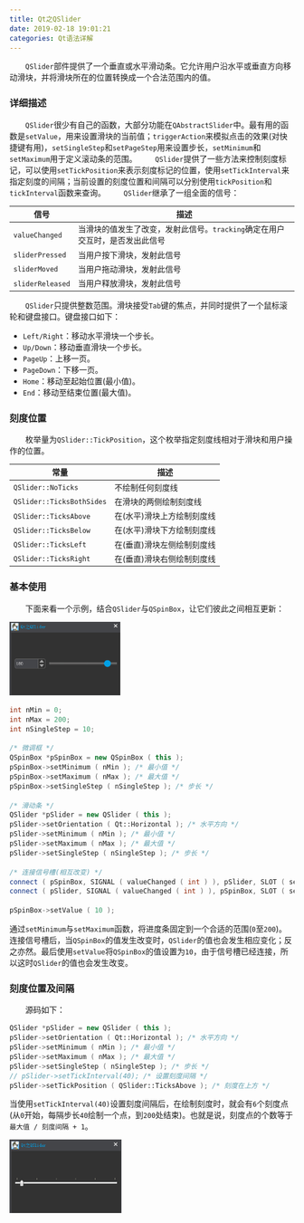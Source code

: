 ```yaml
---
title: Qt之QSlider
date: 2019-02-18 19:01:21
categories: Qt语法详解
---
```

&emsp;&emsp;`QSlider`部件提供了一个垂直或水平滑动条。它允许用户沿水平或垂直方向移动滑块，并将滑块所在的位置转换成一个合法范围内的值。

### 详细描述

&emsp;&emsp;`QSlider`很少有自己的函数，大部分功能在`QAbstractSlider`中。最有用的函数是`setValue`，用来设置滑块的当前值；`triggerAction`来模拟点击的效果(对快捷键有用)，`setSingleStep`和`setPageStep`用来设置步长，`setMinimum`和`setMaximum`用于定义滚动条的范围。
&emsp;&emsp;`QSlider`提供了一些方法来控制刻度标记，可以使用`setTickPosition`来表示刻度标记的位置，使用`setTickInterval`来指定刻度的间隔；当前设置的刻度位置和间隔可以分别使用`tickPosition`和`tickInterval`函数来查询。
&emsp;&emsp;`QSlider`继承了一组全面的信号：

信号             | 描述
-----------------|----------------
`valueChanged`   | 当滑块的值发生了改变，发射此信号。`tracking`确定在用户交互时，是否发出此信号
`sliderPressed`  | 当用户按下滑块，发射此信号
`sliderMoved`    | 当用户拖动滑块，发射此信号
`sliderReleased` | 当用户释放滑块，发射此信号

&emsp;&emsp;`QSlider`只提供整数范围。滑块接受`Tab`键的焦点，并同时提供了一个鼠标滚轮和键盘接口。键盘接口如下：

- `Left/Right`：移动水平滑块一个步长。
- `Up/Down`：移动垂直滑块一个步长。
- `PageUp`：上移一页。
- `PageDown`：下移一页。
- `Home`：移动至起始位置(最小值)。
- `End`：移动至结束位置(最大值)。

### 刻度位置

&emsp;&emsp;枚举量为`QSlider::TickPosition`，这个枚举指定刻度线相对于滑块和用户操作的位置。

常量                      | 描述
--------------------------|-----
`QSlider::NoTicks`        | 不绘制任何刻度线
`QSlider::TicksBothSides` | 在滑块的两侧绘制刻度线
`QSlider::TicksAbove`     | 在(水平)滑块上方绘制刻度线
`QSlider::TicksBelow`     | 在(水平)滑块下方绘制刻度线
`QSlider::TicksLeft`      | 在(垂直)滑块左侧绘制刻度线
`QSlider::TicksRight`     | 在(垂直)滑块右侧绘制刻度线

### 基本使用

&emsp;&emsp;下面来看一个示例，结合`QSlider`与`QSpinBox`，让它们彼此之间相互更新：

<img src="./Qt之QSlider/1.png" height="130" width="196">

``` cpp
int nMin = 0;
int nMax = 200;
int nSingleStep = 10;
​
/* 微调框 */
QSpinBox *pSpinBox = new QSpinBox ( this );
pSpinBox->setMinimum ( nMin ); /* 最小值 */
pSpinBox->setMaximum ( nMax ); /* 最大值 */
pSpinBox->setSingleStep ( nSingleStep ); /* 步长 */
​
/* 滑动条 */
QSlider *pSlider = new QSlider ( this );
pSlider->setOrientation ( Qt::Horizontal ); /* 水平方向 */
pSlider->setMinimum ( nMin ); /* 最小值 */
pSlider->setMaximum ( nMax ); /* 最大值 */
pSlider->setSingleStep ( nSingleStep ); /* 步长 */
​
/* 连接信号槽(相互改变) */
connect ( pSpinBox, SIGNAL ( valueChanged ( int ) ), pSlider, SLOT ( setValue ( int ) ) );
connect ( pSlider, SIGNAL ( valueChanged ( int ) ), pSpinBox, SLOT ( setValue ( int ) ) );
​
pSpinBox->setValue ( 10 );
```

通过`setMinimum`与`setMaximum`函数，将进度条固定到一个合适的范围(`0`至`200`)。连接信号槽后，当`QSpinBox`的值发生改变时，`QSlider`的值也会发生相应变化；反之亦然。最后使用`setValue`将`QSpinBox`的值设置为`10`，由于信号槽已经连接，所以这时`QSlider`的值也会发生改变。

### 刻度位置及间隔

&emsp;&emsp;源码如下：

``` cpp
QSlider *pSlider = new QSlider ( this );
pSlider->setOrientation ( Qt::Horizontal ); /* 水平方向 */
pSlider->setMinimum ( nMin ); /* 最小值 */
pSlider->setMaximum ( nMax ); /* 最大值 */
pSlider->setSingleStep ( nSingleStep ); /* 步长 */
// pSlider->setTickInterval(40); /* 设置刻度间隔 */
pSlider->setTickPosition ( QSlider::TicksAbove ); /* 刻度在上方 */
```

当使用`setTickInterval(40)`设置刻度间隔后，在绘制刻度时，就会有`6`个刻度点(从`0`开始，每隔步长`40`绘制一个点，到`200`处结束)。也就是说，刻度点的个数等于`最大值 / 刻度间隔 + 1`。

<img src="./Qt之QSlider/2.png" height="130" width="198">